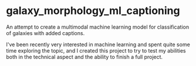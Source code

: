# galaxy_morphology_ml_captioning
An attempt to create a multimodal machine learning model for classification of galaxies with added captions.


I've been recently very interested in machine learning and spent quite some time exploring the topic, and I created this project to try to test my abilities both in the technical aspect and the ability to finish a full project.
